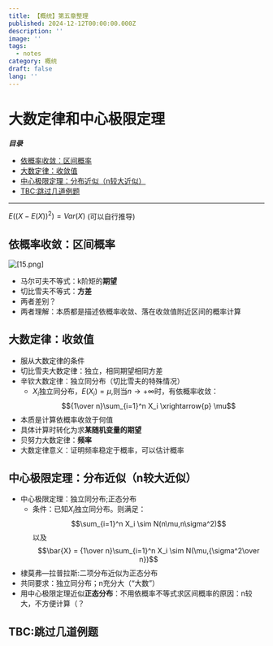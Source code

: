 ```yaml
---
title: 【概统】第五章整理
published: 2024-12-12T00:00:00.000Z
description: ''
image: ''
tags:
  - notes
category: 概统
draft: false
lang: ''
---
```

# 大数定律和中心极限定理

***目录***

<!-- toc -->

- [依概率收敛：区间概率](#%E4%BE%9D%E6%A6%82%E7%8E%87%E6%94%B6%E6%95%9B%E5%8C%BA%E9%97%B4%E6%A6%82%E7%8E%87)
- [大数定律：收敛值](#%E5%A4%A7%E6%95%B0%E5%AE%9A%E5%BE%8B%E6%94%B6%E6%95%9B%E5%80%BC)
- [中心极限定理：分布近似（n较大近似）](#%E4%B8%AD%E5%BF%83%E6%9E%81%E9%99%90%E5%AE%9A%E7%90%86%E5%88%86%E5%B8%83%E8%BF%91%E4%BC%BCn%E8%BE%83%E5%A4%A7%E8%BF%91%E4%BC%BC)
- [TBC:跳过几道例题](#tbc%E8%B7%B3%E8%BF%87%E5%87%A0%E9%81%93%E4%BE%8B%E9%A2%98)

<!-- tocstop -->

---
$E((X-E(X))^2) = Var(X)$
(可以自行推导)

## 依概率收敛：区间概率
![[15.png]](\media\gaitong\15.png)
- 马尔可夫不等式：k阶矩的**期望**
- 切比雪夫不等式：**方差**
- 两者差别？
- 两者理解：本质都是描述依概率收敛、落在收敛值附近区间的概率计算

## 大数定律：收敛值
- 服从大数定律的条件
- 切比雪夫大数定律：独立，相同期望相同方差
- 辛钦大数定律：独立同分布（切比雪夫的特殊情况）
	- $X_i$独立同分布，$E(X_i) = \mu,$则当$n\to +\infty$时，有依概率收敛：$${1\over n}\sum_{i=1}^n X_i \xrightarrow{p} \mu$$
- 本质是计算依概率收敛于何值
- 具体计算时转化为求**某随机变量的期望**
- 贝努力大数定律：**频率**
- 大数定律意义：证明频率稳定于概率，可以估计概率

## 中心极限定理：分布近似（n较大近似）
- 中心极限定理：独立同分布;正态分布
	- 条件：已知$X_i$独立同分布。则满足：
	$$\sum_{i=1}^n X_i \sim N(n\mu,n\sigma^2)$$以及
	 $$\bar{X} = {1\over n}\sum_{i=1}^n X_i \sim N(\mu,{\sigma^2\over n})$$
- 棣莫弗—拉普拉斯:二项分布近似为正态分布
- 共同要求：独立同分布；n充分大（“大数”）
- 用中心极限定理近似**正态分布**：不用依概率不等式求区间概率的原因：n较大，不方便计算（？

## TBC:跳过几道例题
